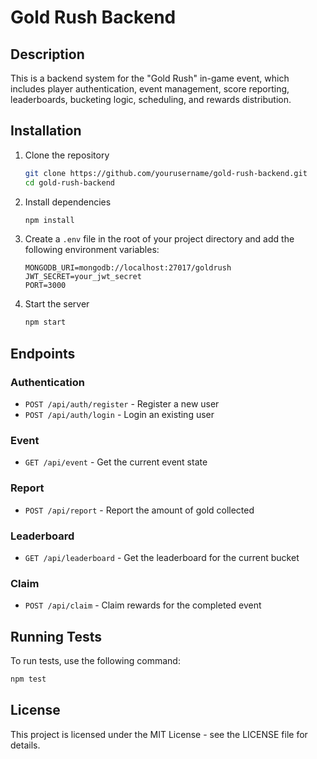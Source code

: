 # Gold Rush Backend

## Description

This is a backend system for the "Gold Rush" in-game event, which includes player authentication, event management, score reporting, leaderboards, bucketing logic, scheduling, and rewards distribution.

## Installation

1. Clone the repository
   ```bash
   git clone https://github.com/yourusername/gold-rush-backend.git
   cd gold-rush-backend
   ```

2. Install dependencies
   ```bash
   npm install
   ```

3. Create a `.env` file in the root of your project directory and add the following environment variables:
   ```
   MONGODB_URI=mongodb://localhost:27017/goldrush
   JWT_SECRET=your_jwt_secret
   PORT=3000
   ```

4. Start the server
   ```bash
   npm start
   ```

## Endpoints

### Authentication
- `POST /api/auth/register` - Register a new user
- `POST /api/auth/login` - Login an existing user

### Event
- `GET /api/event` - Get the current event state

### Report
- `POST /api/report` - Report the amount of gold collected

### Leaderboard
- `GET /api/leaderboard` - Get the leaderboard for the current bucket

### Claim
- `POST /api/claim` - Claim rewards for the completed event

## Running Tests

To run tests, use the following command:
```bash
npm test
```

## License

This project is licensed under the MIT License - see the LICENSE file for details.
